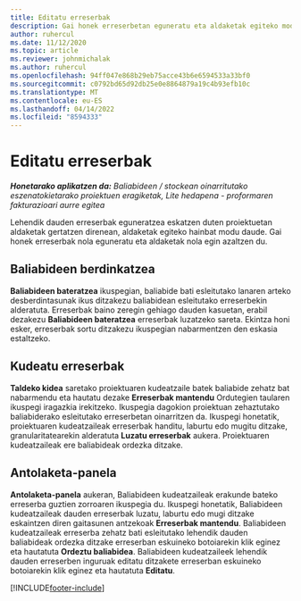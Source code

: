 ```yaml
---
title: Editatu erreserbak
description: Gai honek erreserbetan eguneratu eta aldaketak egiteko moduari buruzko informazioa eskaintzen du.
author: ruhercul
ms.date: 11/12/2020
ms.topic: article
ms.reviewer: johnmichalak
ms.author: ruhercul
ms.openlocfilehash: 94ff047e868b29eb75acce43b6e6594533a33bf0
ms.sourcegitcommit: c0792bd65d92db25e0e8864879a19c4b93efb10c
ms.translationtype: MT
ms.contentlocale: eu-ES
ms.lasthandoff: 04/14/2022
ms.locfileid: "8594333"
---
```

# <a name="edit-bookings"></a>Editatu erreserbak

_**Honetarako aplikatzen da:** Baliabideen / stockean oinarritutako eszenatokietarako proiektuen eragiketak, Lite hedapena - proformaren fakturazioari aurre egitea_


Lehendik dauden erreserbak eguneratzea eskatzen duten proiektuetan aldaketak gertatzen direnean, aldaketak egiteko hainbat modu daude. Gai honek erreserbak nola eguneratu eta aldaketak nola egin azaltzen du.

## <a name="resource-reconciliation"></a>Baliabideen berdinkatzea

**Baliabideen bateratzea** ikuspegian, baliabide bati esleitutako lanaren arteko desberdintasunak ikus ditzakezu baliabidean esleitutako erreserbekin alderatuta. Erreserbak baino zeregin gehiago dauden kasuetan, erabil dezakezu **Baliabideen bateratzea** erreserbak luzatzeko sareta. Ekintza honi esker, erreserbak sortu ditzakezu ikuspegian nabarmentzen den eskasia estaltzeko.

## <a name="maintain-bookings"></a>Kudeatu erreserbak

**Taldeko kidea** saretako proiektuaren kudeatzaile batek baliabide zehatz bat nabarmendu eta hautatu dezake **Erreserbak mantendu** Ordutegien taularen ikuspegi iragazkia irekitzeko. Ikuspegia dagokion proiektuan zehaztutako baliabiderako esleitutako erreserbetan oinarritzen da. Ikuspegi honetatik, proiektuaren kudeatzaileak erreserbak handitu, laburtu edo mugitu ditzake, granularitatearekin alderatuta **Luzatu erreserbak** aukera. Proiektuaren kudeatzaileak ere baliabideak ordezka ditzake.

## <a name="schedule-board"></a>Antolaketa-panela

**Antolaketa-panela** aukeran, Baliabideen kudeatzaileak erakunde bateko erreserba guztien zorroaren ikuspegia du. Ikuspegi honetatik, Baliabideen kudeatzaileak dauden erreserbak luzatu, laburtu edo mugi ditzake eskaintzen diren gaitasunen antzekoak **Erreserbak mantendu**. Baliabideen kudeatzaileak erreserba zehatz bati esleitutako lehendik dauden baliabideak ordezka ditzake erreserban eskuineko botoiarekin klik eginez eta hautatuta **Ordeztu baliabidea**. Baliabideen kudeatzaileek lehendik dauden erreserben inguruak editatu ditzakete erreserban eskuineko botoiarekin klik eginez eta hautatuta **Editatu**.


[!INCLUDE[footer-include](../includes/footer-banner.md)]